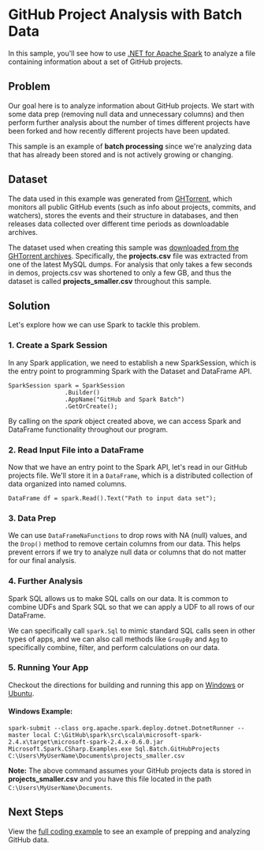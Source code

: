 # GitHub Project Analysis with Batch Data

In this sample, you'll see how to use [.NET for Apache Spark](https://dotnet.microsoft.com/apps/data/spark) 
to analyze a file containing information about a set of GitHub projects. 

## Problem

Our goal here is to analyze information about GitHub projects. We start with some data prep (removing null data and unnecessary columns) 
and then perform further analysis about the number of times different projects have been forked and how recently different projects
have been updated.

This sample is an example of **batch processing** since we're analyzing data that has already been stored and is not actively growing 
or changing.

## Dataset

The data used in this example was generated from [GHTorrent](http://ghtorrent.org/), which monitors all public GitHub events (such as info about projects, commits, and watchers), stores the events and their structure in databases, and then releases data collected over different time periods as downloadable archives. 

The dataset used when creating this sample was [downloaded from the GHTorrent archives](http://ghtorrent.org/downloads.html). Specifically, the **projects.csv** file was extracted from one of the latest MySQL dumps. For analysis that only takes a few seconds in demos, projects.csv was shortened to only a few GB, and thus the dataset is called **projects_smaller.csv** throughout this sample.

## Solution

Let's explore how we can use Spark to tackle this problem.

### 1. Create a Spark Session

In any Spark application, we need to establish a new SparkSession, which is the entry point to programming Spark with the Dataset and 
DataFrame API.

```CSharp
SparkSession spark = SparkSession
                .Builder()
                .AppName("GitHub and Spark Batch")
                .GetOrCreate();
```

By calling on the *spark* object created above, we can access Spark and DataFrame functionality throughout our program.

### 2. Read Input File into a DataFrame

Now that we have an entry point to the Spark API, let's read in our GitHub projects file. We'll store it in a `DataFrame`, which is a distributed collection of data organized into named columns.

```CSharp
DataFrame df = spark.Read().Text("Path to input data set");
```

### 3. Data Prep

We can use `DataFrameNaFunctions` to drop rows with NA (null) values, and the `Drop()` method to remove certain columns from our data. 
This helps prevent errors if we try to analyze null data or columns that do not matter for our final analysis.

### 4. Further Analysis

Spark SQL allows us to make SQL calls on our data. It is common to combine UDFs and Spark SQL so that we can apply a UDF to all 
rows of our DataFrame.

We can specifically call `spark.Sql` to mimic standard SQL calls seen in other types of apps, and we can also call methods like 
`GroupBy` and `Agg` to specifically combine, filter, and perform calculations on our data.

### 5. Running Your App

Checkout the directions for building and running this app on [Windows](../../../../../docs/building/windows-instructions.md) or [Ubuntu](../../../../../docs/building/ubuntu-instructions.md).

#### Windows Example:

```CSharp
spark-submit --class org.apache.spark.deploy.dotnet.DotnetRunner --master local C:\GitHub\spark\src\scala\microsoft-spark-2.4.x\target\microsoft-spark-2.4.x-0.6.0.jar Microsoft.Spark.CSharp.Examples.exe Sql.Batch.GitHubProjects C:\Users\MyUserName\Documents\projects_smaller.csv
```

**Note:** The above command assumes your GitHub projects data is stored in **projects_smaller.csv** and you have this file
located in the path `C:\Users\MyUserName\Documents`.

## Next Steps

View the [full coding example](../GitHubProjects.cs) to see an example of prepping and analyzing GitHub data.
